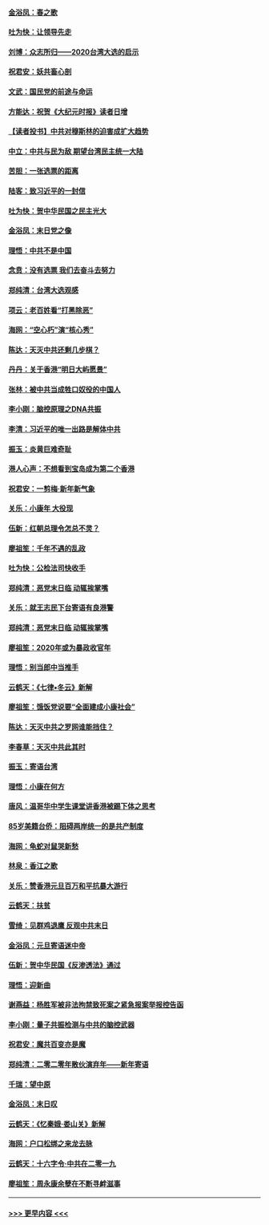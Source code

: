 #### [金浴凤：春之歌](../pages/nsc993/n11797687.md?t=01161955) 
#### [吐为快：让领导先走](../pages/nsc993/n11797512.md?t=01161955) 
#### [刘博：众志所归——2020台湾大选的启示](../pages/nsc993/n11796878.md?t=01161955) 
#### [祝君安：妖共畜心剖](../pages/nsc993/n11794273.md?t=01161955) 
#### [文武：国民党的前途与命运](../pages/nsc993/n11794198.md?t=01161955) 
#### [方能达：祝贺《大纪元时报》读者日增](../pages/nsc993/n11793807.md?t=01161955) 
#### [【读者投书】中共对穆斯林的迫害成扩大趋势](../pages/nsc993/n11791371.md?t=01161955) 
#### [中立：中共与民为敌 期望台湾民主统一大陆](../pages/nsc993/n11790392.md?t=01161955) 
#### [苦胆：一张选票的距离](../pages/nsc993/n11788914.md?t=01161955) 
#### [陆客：致习近平的一封信](../pages/nsc993/n11788867.md?t=01161955) 
#### [吐为快：贺中华民国之民主光大](../pages/nsc993/n11788618.md?t=01161955) 
#### [金浴凤：末日党之像](../pages/nsc993/n11787475.md?t=01161955) 
#### [理悟：中共不是中国](../pages/nsc993/n11787463.md?t=01161955) 
#### [念贲：没有选票  我们去奋斗去努力](../pages/nsc993/n11787398.md?t=01161955) 
#### [郑纯清：台湾大选观感](../pages/nsc993/n11786210.md?t=01161955) 
#### [项云：老百姓看“打黑除恶”](../pages/nsc993/n11785398.md?t=01161955) 
#### [海网：“空心朽”演“核心秀”](../pages/nsc993/n11783874.md?t=01161955) 
#### [陈达：天灭中共还剩几步棋？](../pages/nsc993/n11783719.md?t=01161955) 
#### [丹丹：关于香港“明日大屿愿景”](../pages/nsc993/n11783273.md?t=01161955) 
#### [张林：被中共当成牲口奴役的中国人](../pages/nsc993/n11782397.md?t=01161955) 
#### [李小刚：脑控原理之DNA共振](../pages/nsc993/n11780962.md?t=01161955) 
#### [李清：习近平的唯一出路是解体中共](../pages/nsc993/n11780866.md?t=01161955) 
#### [振玉：炎黄巨难奇耻](../pages/nsc993/n11779632.md?t=01161955) 
#### [港人心声：不想看到宝岛成为第二个香港](../pages/nsc993/n11778817.md?t=01161955) 
#### [祝君安：一剪梅‧新年新气象](../pages/nsc993/n11776340.md?t=01161955) 
#### [关乐：小康年 大役现](../pages/nsc993/n11774213.md?t=01161955) 
#### [伍新：红朝总理令怎总不灵？](../pages/nsc993/n11770813.md?t=01161955) 
#### [廖祖笙：千年不遇的乱政](../pages/nsc993/n11770373.md?t=01161955) 
#### [吐为快：公检法司快收手](../pages/nsc993/n11770359.md?t=01161955) 
#### [郑纯清：恶党末日临 动辄挨掌嘴](../pages/nsc993/n11769912.md?t=01161955) 
#### [关乐：就王志民下台寄语有良港警](../pages/nsc993/n11769903.md?t=01161955) 
#### [郑纯清：恶党末日临 动辄挨掌嘴](../pages/nsc993/n11769356.md?t=01161955) 
#### [廖祖笙：2020年或为暴政收官年](../pages/nsc993/n11768216.md?t=01161955) 
#### [理悟：别当郎中当推手](../pages/nsc993/n11768243.md?t=01161955) 
#### [云鹤天：《七律▪冬云》新解](../pages/nsc993/n11768204.md?t=01161955) 
#### [廖祖笙：饿饭党说要“全面建成小康社会”](../pages/nsc993/n11767482.md?t=01161955) 
#### [陈达：天灭中共之罗网谁能挡住？](../pages/nsc993/n11767465.md?t=01161955) 
#### [李春草：天灭中共此其时](../pages/nsc993/n11767452.md?t=01161955) 
#### [振玉：寄语台湾](../pages/nsc993/n11767432.md?t=01161955) 
#### [理悟：小康在何方](../pages/nsc993/n11767394.md?t=01161955) 
#### [唐风：温哥华中学生课堂讲香港被踢下体之思考](../pages/nsc993/n11766848.md?t=01161955) 
#### [85岁美籍台侨：阻碍两岸统一的是共产制度](../pages/nsc993/n11765043.md?t=01161955) 
#### [海网：龟蛇对鼠哭新愁](../pages/nsc993/n11764895.md?t=01161955) 
#### [林泉：香江之歌](../pages/nsc993/n11764415.md?t=01161955) 
#### [关乐：赞香港元旦百万和平抗暴大游行](../pages/nsc993/n11764382.md?t=01161955) 
#### [云鹤天：扶贫](../pages/nsc993/n11764245.md?t=01161955) 
#### [雪绮：见群鸡退鹰  反观中共末日](../pages/nsc993/n11762112.md?t=01161955) 
#### [金浴凤：元旦寄语迷中帝](../pages/nsc993/n11761788.md?t=01161955) 
#### [伍新：贺中华民国《反渗透法》通过](../pages/nsc993/n11761994.md?t=01161955) 
#### [理悟：迎新曲](../pages/nsc993/n11761152.md?t=01161955) 
#### [谢燕益：杨胜军被非法拘禁致死案之紧急报案举报控告函](../pages/nsc993/n11756134.md?t=01161955) 
#### [李小刚：量子共振检测与中共的脑控武器](../pages/nsc993/n11754518.md?t=01161955) 
#### [祝君安：魔共百变亦是魔](../pages/nsc993/n11754469.md?t=01161955) 
#### [郑纯清：二零二零年散伙演弃年——新年寄语](../pages/nsc993/n11754195.md?t=01161955) 
#### [千瑞：望中原](../pages/nsc993/n11754159.md?t=01161955) 
#### [金浴凤：末日叹](../pages/nsc993/n11752359.md?t=01161955) 
#### [云鹤天：《忆秦娥‧娄山关》新解](../pages/nsc993/n11752348.md?t=01161955) 
#### [海网：户口松绑之来龙去脉](../pages/nsc993/n11752328.md?t=01161955) 
#### [云鹤天：十六字令‧中共在二零一九](../pages/nsc993/n11752305.md?t=01161955) 
#### [廖祖笙：周永康余孽在不断寻衅滋事](../pages/nsc993/n11751013.md?t=01161955) 

----
#### [ >>> 更早内容 <<< ](../indexes/nsc993-earlier.md)
